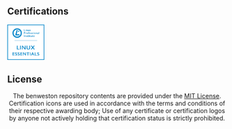 ## Certifications

<div align="left">

<p align="left">
  <a href="https://lpi.org/verify/LPI000423983/mbdrzy6994">
    <img src="https://github.com/benweston/benweston/blob/main/img/linux-essentials.png"
      width="84.9" height="80.7"
        alt="Linux Essentials Icon">
  </a>

</div>

## License

<div align="center">

The benweston repository contents are provided under the [MIT License](https://github.com/benweston/benweston/blob/main/LICENSE).   
Certification icons are used in accordance with the terms and conditions of their respective awarding body; Use of any certificate or certification logos by anyone not actively holding that certification status is strictly prohibited.   

</div>

<!--
**benweston/benweston** is a ✨ _special_ ✨ repository because its `README.md` (this file) appears on your GitHub profile.

Here are some ideas to get you started:

- 🔭 I’m currently working on ...
- 🌱 I’m currently learning ...
- 👯 I’m looking to collaborate on ...
- 🤔 I’m looking for help with ...
- 💬 Ask me about ...
- 📫 How to reach me: ...
- 😄 Pronouns: ...
- ⚡ Fun fact: ...
-->
